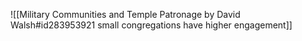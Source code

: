 ![[Military Communities and Temple Patronage by David Walsh#id283953921 small congregations have higher engagement]]

